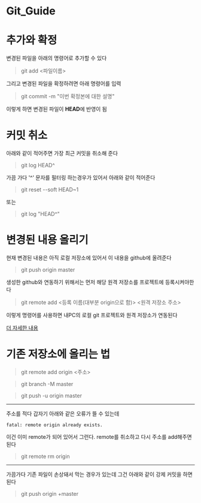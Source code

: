 # Git_Guide


# 추가와 확정
변경된 파일을 아래의 명령어로 추가할 수 있다

> git add <파일이름>

그리고 변경된 파일을 확정하려면 아래 명령어를 입력

> git commit -m "이번 확정본에 대한 설명"

이렇게 하면 변경된 파일이 <strong>HEAD</strong>에 반영이 됨

# 커밋 취소

아래와 같이 적어주면 가장 최근 커밋을 취소해 준다

> git log HEAD^

가끔 가다 '^' 문자를 필터링 하는경우가 있어서 아래와 같이 적어준다

> git reset --soft HEAD~1

또는

> git log "HEAD^"

# 변경된 내용 올리기

현재 변경된 내용은 아직 로컬 저장소에 있어서
이 내용을 github에 올려준다

> git push origin master

생성한 github와 연동하기 위해서는 먼저 해당 원격 저장소를 프로젝트에 등록시켜야한다

> git remote add <등록 이름(대부분 origin으로 함)> <원격 저장소 주소>

이렇게 명령어를 사용하면 내PC의 로컬 git 프로젝트와 원격 저장소가 연동된다

[더 자세한 내용](https://rogerdudler.github.io/git-guide/index.ko.html)

# 기존 저장소에 올리는 법

> git remote add origin <주소>

> git branch -M master

> git push -u origin master

---
주소를 적다 갑자기 아래와 같은 오류가 뜰 수 있는데

```
fatal: remote origin already exists.
```

이건 이미 remote가 되어 있어서 그런다.
remote를 취소하고 다시 주소를 add해주면 된다

> git remote rm origin

---
가끔가다 기존 파일이 손상돼서 막는 경우가 있는데
그건 아래와 같이 강제 커밋을 하면 된다

> git push origin +master
